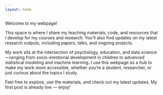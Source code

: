 ```yaml
---
layout: home 
---
```


Welcome to my webpage!

This space is where I share my teaching materials, code, and resources that I develop for my courses and research. You’ll also find updates on my latest research outputs, including papers, talks, and ongoing projects.

My work sits at the intersection of psychology, education, and data science—ranging from socio-emotional development in children to advanced statistical modeling and machine learning. I use this webpage as a hub to make my work more accessible, whether you’re a student, researcher, or just curious about the topics I study.

Feel free to explore, use the materials, and check out my latest updates. My first post is already live — enjoy!

